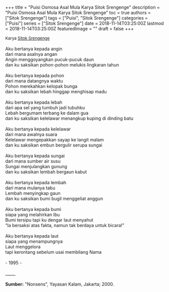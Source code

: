 +++
title = "Puisi Osmosa Asal Mula Karya Sitok Srengenge"
description = "Puisi Osmosa Asal Mula Karya Sitok Srengenge"
toc = true
authors = ["Sitok Srengenge"]
tags = ["Puisi", "Sitok Srengenge"]
categories = ["Puisi"]
series = ["Sitok Srengenge"]
date = 2018-11-14T03:25:00Z
lastmod = 2018-11-14T03:25:00Z
featuredImage = ""
draft = false
+++

<div style="text-align: justify;">
<div style="font-size: small;">Karya <a href="/authors/sitok-srengenge/" target="_blank">Sitok Srengenge</a></div><br />
Aku bertanya kepada angin<br />dari mana asalnya angan<br />Angin menggoyangkan pucuk-pucuk daun<br />dan ku saksikan pohon-pohon melukis lingkaran tahun<br /><br />Aku bertanya kepada pohon<br />dari mana datangnya waktu<br />Pohon merekahkan kelopak bunga<br />dan ku saksikan lebah hinggap menghisap madu<br /><br />Aku bertanya kepada lebah<br />dari apa sel yang tumbuh jadi tubuhku<br />Lebah bergumam terbang ke dalam gua<br />dan ku saksikan kelelawar menangkup kuping di dinding batu<br /><br />Aku bertanya kepada kelelawar<br />dari mana awalnya suara<br />Kelelawar mengepakkan sayap ke langit malam<br />dan ku saksikan embun bergulir serupa sungai<br /><br />Aku bertanya kepada sungai<br />dari mana sumber air susu<br />Sungai menjulangkan gunung<br />dan ku saksikan lembah bergaun kabut<br /><br />Aku bertanya kepada lembah<br />dari mana mulanya tabu<br />Lembah menyingkap gaun<br />dan ku saksikan bumi bugil menggeliat anggun<br /><br />Aku bertanya kepada bumi<br />siapa yang melahirkan Ibu<br />Bumi tersipu tapi ku dengar laut menyahut<br />“Ia bersaksi atas fakta, namun tak berdaya untuk bicara!”<br /><br />Aku bertanya kepada laut<br />siapa yang menampungnya<br />Laut menggelora<br />tapi kerontang sebelum usai membilang Nama<br /><br />- 1995 -<br /><br />
_____<br /><br />
<b>Sumber:</b> "Nonsens", Yayasan Kalam, Jakarta; 2000.</div>
